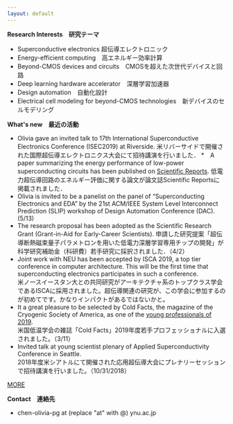 ```yaml
---
layout: default
---
```


**Research Interests　研究テーマ**　
* Superconductive electronics 超伝導エレクトロニック
* Energy-efficient computing　高エネルギー効率計算
* Beyond-CMOS devices and circuits　CMOSを超えた次世代デバイスと回路
* Deep learning hardware accelerator　深層学習加速器
* Design automation　自動化設計
* Electrical cell modeling for beyond-CMOS technologies　新デバイスのセルモデリング

**What's new　最近の活動**
* Olivia gave an invited talk to 17th International Superconductive Electronics Conference (ISEC2019) at Riverside. 米リバーサイドで開催された国際超伝導エレクトロニクス大会にて招待講演を行いました．
*　A paper summarizing the energy performance of low-power superconducting circuits has been published on [Scientific Reports](https://www.nature.com/articles/s41598-019-46595-w). 低電力超伝導回路のエネルギー評価に関する論文が論文誌Scientific Reportsに掲載されました．
* Olivia is invited to be a panelist on the panel of “Superconducting Electronics and EDA” by the 21st ACM/IEEE System Level Interconnect Prediction (SLIP) workshop of Design Automation Conference (DAC). (5/13)
* The research proposal has been adopted as the Scientific Research Grant (Grant-in-Aid for Early-Career Scientists). 申請した研究提案「超伝導断熱磁束量子パラメトロンを用いた低電力深層学習専用チップの開発」が科学研究補助金（科研費）若手研究に採択されました．（4/2）
* Joint work with NEU has been accepted by ISCA 2019, a top tier conference in computer architecture. This will be the first time that superconducting electronics participates in such a conference. <br>米ノースイースタン大との共同研究がアーキテクチャ系のトップクラス学会であるISCAに採用されました。超伝導関連の研究が、この学会に参加するのが初めてです。かなりインパクトがあるではないかと。
* It a great pleasure to be selected by Cold Facts, the magazine of the Cryogenic Society of America, as one of the [young professionals of 2019](https://cryogenicsociety.org/36872/news/young_professionals_2019_the_next_generation_in_cryogenics_part_1/?fbclid=IwAR1n2CxjXWKhOlH5PH_eI16I2nStuvkOHPuwL4VjAeS5-u-ndOWpgvQ1NqA). <br>米国低温学会の雑誌「Cold Facts」2019年度若手プロフェッショナルに入選されました。（3/11）
* Invited talk at young scientist plenary of Applied Superconductivity Conference in Seattle. <br>2018年度米シアトルにて開催された応用超伝導大会にプレナリーセッションで招待講演を行いました。（10/31/2018）

[MORE](https://saiilc.github.io/homepage/blog.html)

**Contact　連絡先**
* chen-olivia-pg at (replace "at" with @) ynu.ac.jp
